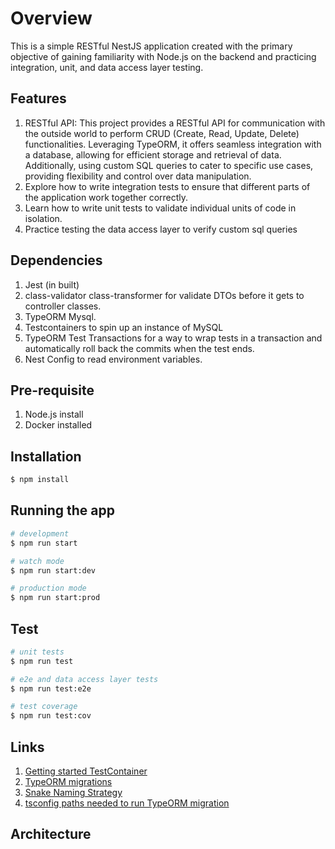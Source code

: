 # Overview
This is a simple RESTful NestJS application created with the primary objective
of gaining familiarity with Node.js on the backend and practicing integration,
unit, and data access layer testing.

## Features
1. RESTful API: This project provides a RESTful API for communication with the
outside world to perform CRUD (Create, Read, Update, Delete) functionalities.
Leveraging TypeORM, it offers seamless integration with a database, allowing
for efficient storage and retrieval of data. Additionally, using custom SQL
queries to cater to specific use cases, providing flexibility and control
over data manipulation.
2. Explore how to write integration tests to ensure that different parts of
the application work together correctly.
3. Learn how to write unit tests to validate individual units of code in
isolation.
4. Practice testing the data access layer to verify custom sql queries

## Dependencies
1. Jest (in built)
2. class-validator class-transformer for validate DTOs before it gets to
controller classes.
3. TypeORM Mysql.
4. Testcontainers to spin up an instance of MySQL
5. TypeORM Test Transactions for a way to wrap tests in a transaction and
automatically roll back the commits when the test ends.
6. Nest Config to read environment variables.

## Pre-requisite
1. Node.js install
2. Docker installed

## Installation

```bash
$ npm install
```

## Running the app

```bash
# development
$ npm run start

# watch mode
$ npm run start:dev

# production mode
$ npm run start:prod
```

## Test

```bash
# unit tests
$ npm run test

# e2e and data access layer tests
$ npm run test:e2e

# test coverage
$ npm run test:cov
```

## Links
1. [Getting started TestContainer](https://testcontainers.com/guides/getting-started-with-testcontainers-for-nodejs/)
2. [TypeORM migrations](https://typeorm.io/migrations)
3. [Snake Naming Strategy](https://socket.dev/npm/package/typeorm-naming-strategy)
4. [tsconfig paths needed to run TypeORM migration](https://www.npmjs.com/package/tsconfig-paths)

## Architecture
